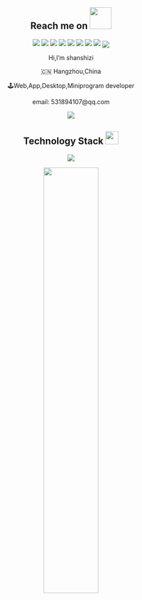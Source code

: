 
<h2 align="center">Reach me on <img src="https://media.giphy.com/media/mGcNjsfWAjY5AEZNw6/giphy.gif" width="50"></h2>

<p align="center">
  <img src="https://img.shields.io/badge/C-00599C?style=flat-square&logo=c&logoColor=white"/>
  <img src="https://img.shields.io/badge/Javascript-00599C?style=flat-square&logo=Javascript"/>
  <img src="https://img.shields.io/badge/-Java-E34A86?style=flat-square&logo=Java"/>
  <img src="https://img.shields.io/badge/-Php-00599C?style=flat-square&logo=Php"/>
  <img src="https://img.shields.io/badge/-Python-E34F26?style=flat-square&logo=Python&logoColor=white"/>
  <img src="https://img.shields.io/badge/-CSS3-1572B6?style=flat-square&logo=css3"/>
  <img src="https://img.shields.io/badge/-Pascal-563D7C?style=flat-square&logo=Pascal"/>
  <img src="https://img.shields.io/badge/-Golang-430098?style=flat-square&logo=Golang"/>
  <img align="center" src="https://github-readme-stats.vercel.app/api/top-langs/?username=shanshizi&theme=radical&layout=compact">
  
</p>
 
<p align="center">
   
  <p align="center">Hi,I’m shanshizi</p>

  <p align="center">🇨🇳 Hangzhou,China</p>

  <p align="center">🕹Web,App,Desktop,Miniprogram developer</p>

  <p align="center">email: 531894107@qq.com</p>
  
</p>

<p align = "center">
  
  <img src="https://github-readme-stats.vercel.app/api?username=shanshizi&show_icons=true&theme=tokyonight&line_height=27">
  
  
</p>
 

<p align="center">
  
  <h2 align="center">Technology Stack <img src="https://media.giphy.com/media/WUlplcMpOCEmTGBtBW/giphy.gif" width="30"></h2>
  
<p align="center">

  
<p align="center">
 <img src="https://activity-graph.herokuapp.com/graph?username=shanshizi&theme=redical">
</p>

<p align="center">
<img width="50%" src="https://github-readme-streak-stats.herokuapp.com/?user=shanshizi&show_icons=true&locale=en&layout=compact&theme=radical&line_height=0" />
</p>

<!---
![Python](https://img.shields.io/badge/-Python-192133?style=flat-square&logo=python&logoColor=white)
![Java](https://img.shields.io/badge/-Java-192133?style=flat-square&logo=figma&logoColor=white)
![Php](https://img.shields.io/badge/-PHP-192133?style=flat-square&logo=figma&logoColor=white)
![Javascript](https://img.shields.io/badge/-Javascript-192133?style=flat-square&logo=figma&logoColor=white)
![Golang](https://img.shields.io/badge/-Golang-192133?style=flat-square&logo=redis&logoColor=white)
--->

<!---
shanshizi/shanshizi is a ✨ special ✨ repository because its `README.md` (this file) appears on your GitHub profile.
You can click the Preview link to take a look at your changes.
--->
